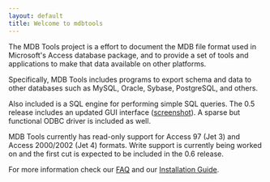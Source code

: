 ```yaml
---
layout: default
title: Welcome to mdbtools
---
```


The MDB Tools project is a effort to document the MDB file format used in Microsoft's Access 
database package, and to provide a set of tools and applications to make that data available on other platforms.

Specifically, MDB Tools includes programs to export schema and data to other databases such 
as MySQL, Oracle, Sybase, PostgreSQL, and others.

Also included is a SQL engine for performing simple SQL queries. The 0.5 release includes an 
updated GUI interface ([screenshot](/images/gmdb2screenshot.png)). A sparse but functional ODBC driver is included as well.

MDB Tools currently has read-only support for Access 97 (Jet 3) and Access 2000/2002 (Jet 4) formats. Write support 
is currently being worked on and the first cut is expected to be included in the 0.6 release.

For more information check our [FAQ](/faq) and our [Installation Guide](/install). 
